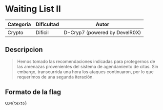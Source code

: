 # Waiting List II
| Categoria | Dificultad  | Autor   |
| ---       | ---         | ---     |
| Crypto    | Dificil       | D-Cryp7 (powered by DevelR0X) |

## Descripcion
> Hemos tomado las recomendaciones indicadas para protegernos de las amenazas provenientes del sistema de agendamiento de citas. Sin embargo, transcurrida una hora los ataques continuaron, por lo que requerimos de una segunda iteración.

## Formato de la flag
`CDM{texto}`